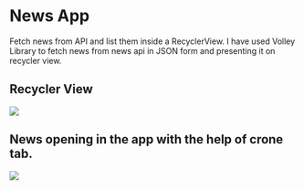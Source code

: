 # News App
Fetch news from API and list them inside a RecyclerView.
I have used Volley Library to fetch news from news api in JSON form and presenting it on recycler view.


## Recycler View
<img src = "https://github.com/Anshi10/NewsApp/assets/81226043/4c5b5523-1416-49c1-8df8-a7767c423544">


## News opening in the app with the help of crone tab.
<img src = "https://github.com/Anshi10/NewsApp/assets/81226043/68ebdfca-07d7-468d-a549-e6e07b5de9e9" >






